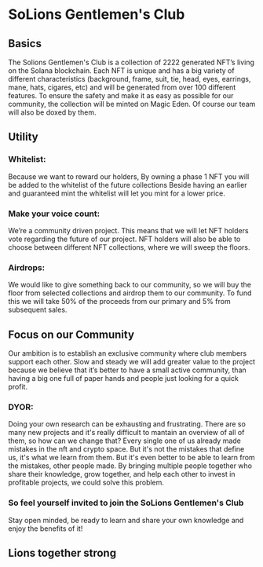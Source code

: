 # SoLions Gentlemen's Club
## Basics
The Solions Gentlemen's Club is a collection of 2222 generated NFT’s living on the Solana blockchain.
Each NFT is unique and has a big variety of different characteristics (background, frame, suit, tie, head, eyes, earrings, mane, hats, cigares, etc) and will be generated from     over 100 different features.
To ensure the safety and make it as easy as possible for our community, the collection will be minted on Magic Eden. 
Of course our team will also be doxed by them.
## Utility
### Whitelist:
Because we want to reward our holders, 
By owning a phase 1 NFT you will be added to the whitelist of the future collections
Beside having an earlier and guaranteed mint the whitelist will let you mint for a lower price.
### Make your voice count: 
We’re a community driven project. This means that we will let NFT holders vote regarding the future of our project. NFT holders will also be able to choose between different NFT collections, where we will sweep the floors.
### Airdrops:
We would like to give something back to our community, so we will  buy the floor from selected collections and airdrop them to our community. To fund this we will take 50% of the proceeds from our primary and 5% from subsequent sales.
## Focus on our Community
Our ambition is to establish an exclusive community where club members support each other.  Slow and steady we will add greater value to the project because we believe that it’s better to have a small active community, than having a big one full of paper hands and people just looking for a quick profit.
### DYOR: 
Doing your own research can be exhausting and frustrating. There are so many new projects and it's really difficult to mantain an overview of all of them,                        so how can we change that?
Every single one of us already made mistakes in the nft and crypto space. But it's not the mistakes that define us, it's what we learn from them. But it's even better to be able to learn from the mistakes, other people made. By bringing multiple people together who share their knowledge, grow together, and help each other to invest in profitable projects, we could solve this problem.
### So feel yourself invited to join the SoLions Gentlemen's Club
Stay open minded, be ready to learn and share your own knowledge and enjoy the benefits of it!
## Lions together strong

